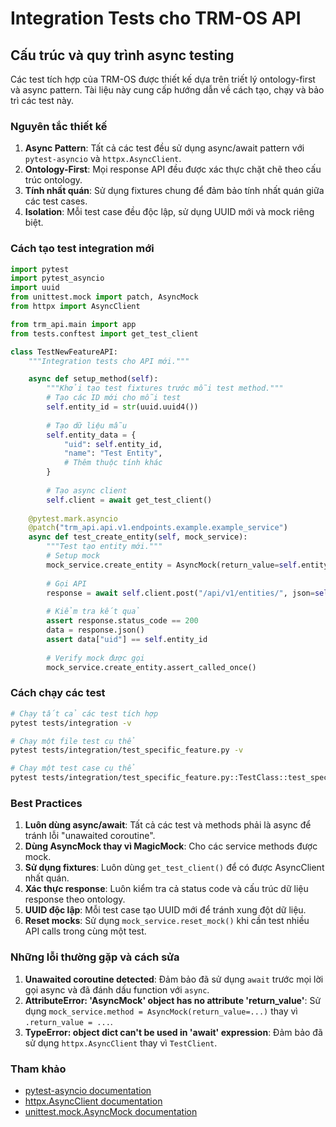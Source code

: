 # Integration Tests cho TRM-OS API

## Cấu trúc và quy trình async testing

Các test tích hợp của TRM-OS được thiết kế dựa trên triết lý ontology-first và async pattern. Tài liệu này cung cấp hướng dẫn về cách tạo, chạy và bảo trì các test này.

### Nguyên tắc thiết kế

1. **Async Pattern**: Tất cả các test đều sử dụng async/await pattern với `pytest-asyncio` và `httpx.AsyncClient`.
2. **Ontology-First**: Mọi response API đều được xác thực chặt chẽ theo cấu trúc ontology.
3. **Tính nhất quán**: Sử dụng fixtures chung để đảm bảo tính nhất quán giữa các test cases.
4. **Isolation**: Mỗi test case đều độc lập, sử dụng UUID mới và mock riêng biệt.

### Cách tạo test integration mới

```python
import pytest
import pytest_asyncio
import uuid
from unittest.mock import patch, AsyncMock
from httpx import AsyncClient

from trm_api.main import app
from tests.conftest import get_test_client

class TestNewFeatureAPI:
    """Integration tests cho API mới."""

    async def setup_method(self):
        """Khởi tạo test fixtures trước mỗi test method."""
        # Tạo các ID mới cho mỗi test
        self.entity_id = str(uuid.uuid4())
        
        # Tạo dữ liệu mẫu
        self.entity_data = {
            "uid": self.entity_id,
            "name": "Test Entity",
            # Thêm thuộc tính khác
        }
        
        # Tạo async client
        self.client = await get_test_client()
    
    @pytest.mark.asyncio
    @patch("trm_api.api.v1.endpoints.example.example_service")
    async def test_create_entity(self, mock_service):
        """Test tạo entity mới."""
        # Setup mock
        mock_service.create_entity = AsyncMock(return_value=self.entity_data)
        
        # Gọi API
        response = await self.client.post("/api/v1/entities/", json=self.entity_data)
        
        # Kiểm tra kết quả
        assert response.status_code == 200
        data = response.json()
        assert data["uid"] == self.entity_id
        
        # Verify mock được gọi
        mock_service.create_entity.assert_called_once()
```

### Cách chạy các test

```bash
# Chạy tất cả các test tích hợp
pytest tests/integration -v

# Chạy một file test cụ thể
pytest tests/integration/test_specific_feature.py -v

# Chạy một test case cụ thể
pytest tests/integration/test_specific_feature.py::TestClass::test_specific_method -v
```

### Best Practices

1. **Luôn dùng async/await**: Tất cả các test và methods phải là async để tránh lỗi "unawaited coroutine".
2. **Dùng AsyncMock thay vì MagicMock**: Cho các service methods được mock.
3. **Sử dụng fixtures**: Luôn dùng `get_test_client()` để có được AsyncClient nhất quán.
4. **Xác thực response**: Luôn kiểm tra cả status code và cấu trúc dữ liệu response theo ontology.
5. **UUID độc lập**: Mỗi test case tạo UUID mới để tránh xung đột dữ liệu.
6. **Reset mocks**: Sử dụng `mock_service.reset_mock()` khi cần test nhiều API calls trong cùng một test.

### Những lỗi thường gặp và cách sửa

1. **Unawaited coroutine detected**: Đảm bảo đã sử dụng `await` trước mọi lời gọi async và đã đánh dấu function với `async`.
2. **AttributeError: 'AsyncMock' object has no attribute 'return_value'**: Sử dụng `mock_service.method = AsyncMock(return_value=...)` thay vì `.return_value = ...`.
3. **TypeError: object dict can't be used in 'await' expression**: Đảm bảo đã sử dụng `httpx.AsyncClient` thay vì `TestClient`.

### Tham khảo

- [pytest-asyncio documentation](https://pytest-asyncio.readthedocs.io/)
- [httpx.AsyncClient documentation](https://www.python-httpx.org/async/)
- [unittest.mock.AsyncMock documentation](https://docs.python.org/3/library/unittest.mock.html#unittest.mock.AsyncMock)
